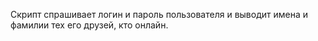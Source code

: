 Cкрипт спрашивает логин и пароль пользователя и выводит имена и фамилии тех его друзей, кто онлайн.


